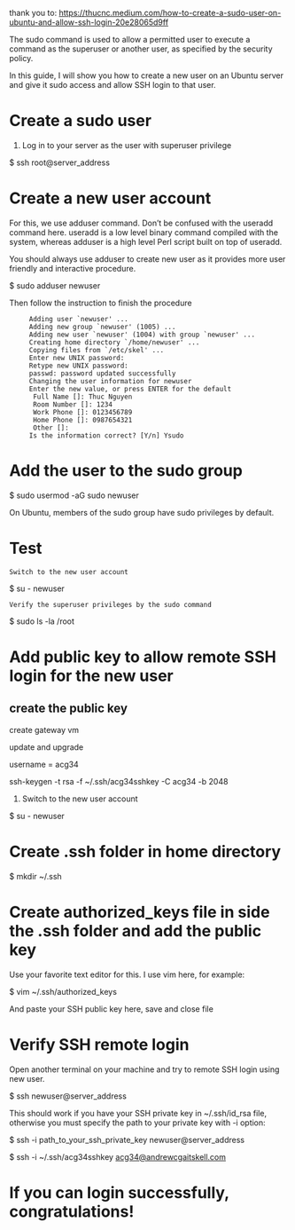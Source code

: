 thank you to:
https://thucnc.medium.com/how-to-create-a-sudo-user-on-ubuntu-and-allow-ssh-login-20e28065d9ff

The sudo command is used to allow a permitted user to execute a command as the superuser or another user, as specified by the security policy.

In this guide, I will show you how to create a new user on an Ubuntu server and give it sudo access and allow SSH login to that user.

# Create a sudo user
1. Log in to your server as the user with superuser privilege

$ ssh root@server_address

# Create a new user account

For this, we use adduser command. Don’t be confused with the useradd command here. useradd is a low level binary command compiled with the system, whereas adduser is a high level Perl script built on top of useradd.

You should always use adduser to create new user as it provides more user friendly and interactive procedure.

$ sudo adduser newuser

Then follow the instruction to finish the procedure

         Adding user `newuser' ...
         Adding new group `newuser' (1005) ...
         Adding new user `newuser' (1004) with group `newuser' ...
         Creating home directory `/home/newuser' ...
         Copying files from `/etc/skel' ...
         Enter new UNIX password: 
         Retype new UNIX password: 
         passwd: password updated successfully
         Changing the user information for newuser
         Enter the new value, or press ENTER for the default
          Full Name []: Thuc Nguyen                
          Room Number []: 1234
          Work Phone []: 0123456789
          Home Phone []: 0987654321
          Other []: 
         Is the information correct? [Y/n] Ysudo

# Add the user to the sudo group

$ sudo usermod -aG sudo newuser

On Ubuntu, members of the sudo group have sudo privileges by default.

# Test

    Switch to the new user account

$ su - newuser

    Verify the superuser privileges by the sudo command

$ sudo ls -la /root

# Add public key to allow remote SSH login for the new user

## create the public key

create gateway vm

update and upgrade

username = acg34

ssh-keygen -t rsa -f ~/.ssh/acg34sshkey -C acg34 -b 2048


1. Switch to the new user account

$ su - newuser

# Create .ssh folder in home directory

$ mkdir ~/.ssh

# Create authorized_keys file in side the .ssh folder and add the public key

Use your favorite text editor for this. I use vim here, for example:

$ vim ~/.ssh/authorized_keys

And paste your SSH public key here, save and close file

# Verify SSH remote login

Open another terminal on your machine and try to remote SSH login using new user.

$ ssh newuser@server_address

This should work if you have your SSH private key in ~/.ssh/id_rsa file, otherwise you must specify the path to your private key with -i option:

$ ssh -i path_to_your_ssh_private_key newuser@server_address

$ ssh -i ~/.ssh/acg34sshkey acg34@andrewcgaitskell.com

# If you can login successfully, congratulations!
